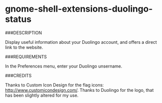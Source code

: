 # gnome-shell-extensions-duolingo-status

###DESCRIPTION

Display useful information about your Duolingo account, and offers a direct link to the website.

###REQUIREMENTS

In the Preferences menu, enter your Duolingo unsername.

###CREDITS

Thanks to Custom Icon Design for the flag icons: http://www.customicondesign.com/.
Thanks to Duolingo for the logo, that has been slightly altered for my use.
